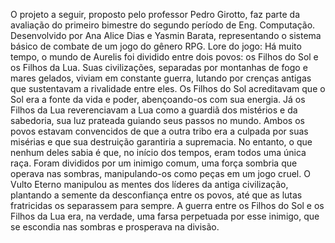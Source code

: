 O projeto a seguir, proposto pelo professor Pedro Girotto, faz parte da avaliação do primeiro bimestre do segundo período de Eng. Computação. Desenvolvido por Ana Alice Dias e Yasmin Barata, representando o sistema básico de combate de um jogo do gênero RPG.
Lore do jogo:
Há muito tempo, o mundo de Aurelis foi dividido entre dois povos: os Filhos do Sol e os Filhos da Lua. Suas civilizações, separadas por montanhas de fogo e mares gelados, viviam em constante guerra, lutando por crenças antigas que sustentavam a rivalidade entre eles. Os Filhos do Sol acreditavam que o Sol era a fonte da vida e poder, abençoando-os com sua energia. Já os Filhos da Lua reverenciavam a Lua como a guardiã dos mistérios e da sabedoria, sua luz prateada guiando seus passos no mundo. Ambos os povos estavam convencidos de que a outra tribo era a culpada por suas misérias e que sua destruição garantiria a supremacia.
No entanto, o que nenhum deles sabia é que, no início dos tempos, eram todos uma única raça. Foram divididos por um inimigo comum, uma força sombria que operava nas sombras, manipulando-os como peças em um jogo cruel.
O Vulto Eterno manipulou as mentes dos líderes da antiga civilização, plantando a semente da desconfiança entre os povos, até que as lutas fratricidas os separassem para sempre. A guerra entre os Filhos do Sol e os Filhos da Lua era, na verdade, uma farsa perpetuada por esse inimigo, que se escondia nas sombras e prosperava na divisão.

